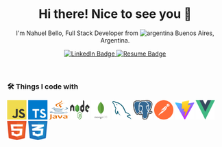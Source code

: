 <h1 align="center">Hi there! Nice to see you 👋</h1>
<p align="center">I'm Nahuel Bello, Full Stack Developer from <img src="https://upload.wikimedia.org/wikipedia/commons/thumb/1/1a/Flag_of_Argentina.svg/1200px-Flag_of_Argentina.svg.png" alt="argentina" width="10" height="10"/> Buenos Aires, Argentina.</h2>

<div id="badges" align="center">
  <a href="https://linkedin.com/in/nahuel-bello" target="blank">
    <img src="https://img.shields.io/badge/LinkedIn-blue?style=for-the-badge&logo=linkedin&logoColor=white" alt="LinkedIn Badge"/>
  </a>
  <a href="https://drive.google.com/file/d/11bORPnmWCckwbZrvizHCwccbXGv29olD/view?usp=sharing" target="blank">
    <img src="https://img.shields.io/badge/Resume-blue?style=for-the-badge&logo=about.me&logoColor=white" alt="Resume Badge"/>
  </a>
</div>

<br>
<br>

### :hammer_and_wrench: Things I code with

<div>
    <img src="resources/javascript.svg" alt="javascript" width="45" height="45"/>
    <img src="resources/typescript.svg" alt="typescript" width="45" height="45"/>
    <img src="resources/java.svg" alt="go (golang)" width="45" height="45"/>
    <img src="resources/nodejs.svg" alt="nodejs" width="45" height="45"/>
    <img src="resources/mongodb.svg" alt="mongodb" width="45" height="45"/>
    <img src="resources/mysql.svg" alt="mysql" width="45" height="45"/>
    <img src="resources/postgresql.svg" alt="postgresql" width="45" height="45"/>
    <img src="resources/postman.svg" alt="css3" width="45" height="45"/>
    <img src="resources/vitejs.svg" alt="vite" width="45" height="45"/>
    <img src="resources/vue.svg" alt="vue" width="45" height="45"/>
    <img src="resources/html.svg" alt="html5" width="45" height="45"/>
    <img src="resources/css.svg" alt="css3" width="45" height="45"/>
</div>
